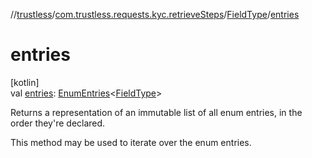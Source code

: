 //[trustless](../../../index.md)/[com.trustless.requests.kyc.retrieveSteps](../index.md)/[FieldType](index.md)/[entries](entries.md)

# entries

[kotlin]\
val [entries](entries.md): [EnumEntries](https://kotlinlang.org/api/latest/jvm/stdlib/kotlin.enums/-enum-entries/index.html)&lt;[FieldType](index.md)&gt;

Returns a representation of an immutable list of all enum entries, in the order they're declared.

This method may be used to iterate over the enum entries.

